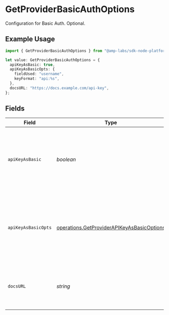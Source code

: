# GetProviderBasicAuthOptions

Configuration for Basic Auth. Optional.

## Example Usage

```typescript
import { GetProviderBasicAuthOptions } from "@amp-labs/sdk-node-platform/models/operations";

let value: GetProviderBasicAuthOptions = {
  apiKeyAsBasic: true,
  apiKeyAsBasicOpts: {
    fieldUsed: "username",
    keyFormat: "api:%s",
  },
  docsURL: "https://docs.example.com/api-key",
};
```

## Fields

| Field                                                                                                    | Type                                                                                                     | Required                                                                                                 | Description                                                                                              | Example                                                                                                  |
| -------------------------------------------------------------------------------------------------------- | -------------------------------------------------------------------------------------------------------- | -------------------------------------------------------------------------------------------------------- | -------------------------------------------------------------------------------------------------------- | -------------------------------------------------------------------------------------------------------- |
| `apiKeyAsBasic`                                                                                          | *boolean*                                                                                                | :heavy_minus_sign:                                                                                       | If true, the provider uses an API key which then gets encoded as a basic auth user:pass string.          | true                                                                                                     |
| `apiKeyAsBasicOpts`                                                                                      | [operations.GetProviderAPIKeyAsBasicOptions](../../models/operations/getproviderapikeyasbasicoptions.md) | :heavy_minus_sign:                                                                                       | when this object is present, it means that this provider uses Basic Auth to actually collect an API key  |                                                                                                          |
| `docsURL`                                                                                                | *string*                                                                                                 | :heavy_minus_sign:                                                                                       | URL with more information about how to get or use an API key.                                            | https://docs.example.com/api-key                                                                         |
